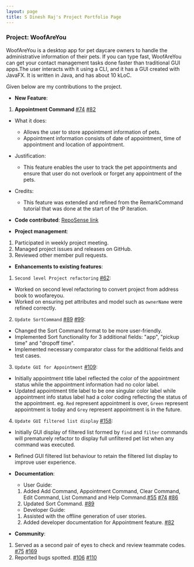 ```yaml
---
layout: page
title: S Dinesh Raj's Project Portfolio Page
---
```


### Project: WoofAreYou

WoofAreYou is a desktop app for pet daycare owners to handle the administrative information of their pets. If you can type fast, WoofAreYou can get your contact management tasks done faster than traditional GUI apps.The user interacts with it using a CLI, and it has a GUI created with JavaFX. It is written in Java, and has about 10 kLoC.

Given below are my contributions to the project.

* **New Feature**:
1. **Appointment Command** [#74](https://github.com/AY2122S2-CS2103T-T13-1/tp/pull/74) [#82](https://github.com/AY2122S2-CS2103T-T13-1/tp/pull/82)
  * What it does:
    * Allows the user to store appointment information of pets.
    * Appointment information consists of date of appointment, time of appointment and location of appointment.
  * Justification:
    * This feature enables the user to track the pet appointments and ensure that user do not overlook or forget any appointment of the pets.
  * Credits:
    * This feature was extended and refined from the RemarkCommand tutorial that was done at the start of the tP iteration.

* **Code contributed**: [RepoSense link](https://nus-cs2103-ay2122s2.github.io/tp-dashboard/?search=dineshraj555&breakdown=true&sort=groupTitle&sortWithin=title&since=2022-02-18&timeframe=commit&mergegroup=&groupSelect=groupByRepos&checkedFileTypes=docs~functional-code~test-code~other)

* **Project management**:
1. Participated in weekly project meeting.
2. Managed project issues and releases on GitHub.
3. Reviewed other member pull requests.

* **Enhancements to existing features**:
1. `Second level Project refactoring` [#62](https://github.com/AY2122S2-CS2103T-T13-1/tp/pull/62):
  * Worked on second level refactoring to convert project from address book to woofareyou.
  * Worked on ensuring pet attributes and model such as `ownerName` were refined correctly.<br/>
2. `Update SortCommand` [#89](https://github.com/AY2122S2-CS2103T-T13-1/tp/pull/89) [#99](https://github.com/AY2122S2-CS2103T-T13-1/tp/pull/99):
  * Changed the Sort Command format to be more user-friendly.
  * Implemented Sort functionality for 3 additional fields: "app", "pickup time" and "dropoff time".
  * Implemented necessary comparator class for the additional fields and test cases.<br/>
3. `Update GUI for Appointment` [#109](https://github.com/AY2122S2-CS2103T-T13-1/tp/pull/109):
  * Initially appointment title label reflected the color of the appointment status while the appointment information had no color label.
  * Updated appointment title label to be one singular color label while appointment info status label had a color coding reflecting the status of the appointment. eg. `Red` represent appointment is over, `Green` represent appointment is today and `Grey` represent appointment is in the future.<br/>
4. `Update GUI filtered list display` [#158](https://github.com/AY2122S2-CS2103T-T13-1/tp/pull/158):
  * Initially GUI display of filtered list formed by `find` and `filter` commands will prematurely refactor to display full unfiltered pet list when any command was executed.
  * Refined GUI filtered list behaviour to retain the filtered list display to improve user experience.

* **Documentation**:
  * User Guide:
  1. Added Add Command, Appointment Command, Clear Command, Edit Command, List Command and Help Command.[#55](https://github.com/AY2122S2-CS2103T-T13-1/tp/pull/55) [#74](https://github.com/AY2122S2-CS2103T-T13-1/tp/pull/74) [#86](https://github.com/AY2122S2-CS2103T-T13-1/tp/pull/86)
  2. Updated Sort Command. [#89](https://github.com/AY2122S2-CS2103T-T13-1/tp/pull/89)
  * Developer Guide:
  1. Assisted with the offline generation of user stories.
  2. Added developer documentation for Appointment feature. [#82](https://github.com/AY2122S2-CS2103T-T13-1/tp/pull/82)

* **Community**:
1. Served as a second pair of eyes to check and review teammate codes. [#75](https://github.com/AY2122S2-CS2103T-T13-1/tp/pull/75) [#169](https://github.com/AY2122S2-CS2103T-T13-1/tp/pull/169)
2. Reported bugs spotted. [#106](https://github.com/AY2122S2-CS2103T-T13-1/tp/issues/106) [#110](https://github.com/AY2122S2-CS2103T-T13-1/tp/issues/110)



